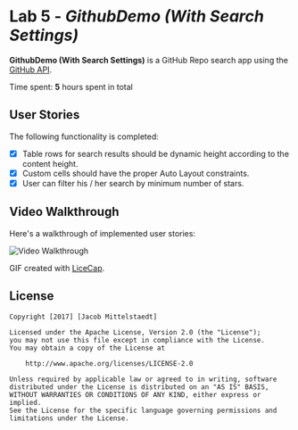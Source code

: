 # Lab 5 - *GithubDemo (With Search Settings)*

**GithubDemo (With Search Settings)** is a GitHub Repo search app using the [GitHub API](https://developer.github.com/v3/search/#search-repositories).

Time spent: **5** hours spent in total

## User Stories

The following functionality is completed:

- [X] Table rows for search results should be dynamic height according to the content height.
- [X] Custom cells should have the proper Auto Layout constraints.
- [X] User can filter his / her search by minimum number of stars.

## Video Walkthrough

Here's a walkthrough of implemented user stories:

<img src='http://i.imgur.com/OoOxyT3.gif' title='Video Walkthrough' width='' alt='Video Walkthrough' />

GIF created with [LiceCap](http://www.cockos.com/licecap/).

## License

    Copyright [2017] [Jacob Mittelstaedt]

    Licensed under the Apache License, Version 2.0 (the "License");
    you may not use this file except in compliance with the License.
    You may obtain a copy of the License at

        http://www.apache.org/licenses/LICENSE-2.0

    Unless required by applicable law or agreed to in writing, software
    distributed under the License is distributed on an "AS IS" BASIS,
    WITHOUT WARRANTIES OR CONDITIONS OF ANY KIND, either express or implied.
    See the License for the specific language governing permissions and
    limitations under the License.
